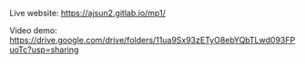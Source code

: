 Live website: https://ajsun2.gitlab.io/mp1/

Video demo: https://drive.google.com/drive/folders/11ua9Sx93zETyO8ebYQbTLwd093FPuoTc?usp=sharing
